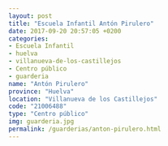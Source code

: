 ```yaml
---
layout: post
title: "Escuela Infantil Antón Pirulero"
date: 2017-09-20 20:57:05 +0200
categories:
- Escuela Infantil
- huelva
- villanueva-de-los-castillejos
- Centro público
- guarderia
name: "Antón Pirulero"
province: "Huelva"
location: "Villanueva de los Castillejos"
code: "21006488"
type: "Centro público"
img: guarderia.jpg
permalink: /guarderias/anton-pirulero.html
---
```

